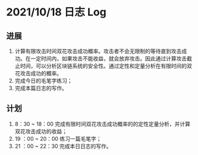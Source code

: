 # 2021/10/18 日志 Log

## 进展

1. 计算有限攻击时间双花攻击成功概率。攻击者不会无限制的等待直到攻击成功。在一定时间内，如果攻击不能收益，就会放弃攻击。因此通过计算攻击截止时间，可以分析区块链系统的安全性。通过定性和定量分析在有限时间的双花攻击成功的概率。
2. 完成今日的毛笔字练习；
3. 完成本篇日志的写作。

## 计划

1. 8：30 ~ 18：00 完成有限时间双花攻击成功概率的的定性定量分析，并计算双花攻击成功的收益；
2. 19 ：00 ~ 20：00 练习一篇毛笔字；
3. 21 ：00 ~ 22：30 完成本日日志的写作。
